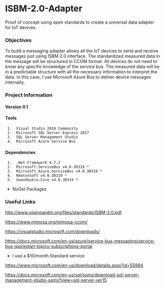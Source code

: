 # ISBM-2.0-Adapter

Proof of concept using open standards to create a universal data adapter for IoT devices. 

### Objectives

To build a messaging adapter allows all the IoT devices to send and receive messages just using ISBM 2.0 interface. The standardized measured data in the message will be structured in CCOM format. All devices do not need to know any specific knowledge of the service bus. The measured data will be in a predictable structure with all the necessary information to interpret the data. In this case, I use Microsoft Azure Bus to deliver device messages internally.

### Project Information

#### Version 0.1

#### Tools
     1.  Visual Studio 2019 Community
     2.  Microsoft SQL Server Express 2017
     3.  SQL Server Management Studio
     4.  Microsoft Azure Service Bus
     
#### Dependencies
     1.  .Net Framework 4.7.2
     2.  Microsoft.ServiveBus v4.0.30319 *
     3.  Microsoft.Azure.ServiceBus v4.0.30319 *
     4.  NewtonSoft v4.0.30319 *
     5.  Swashbukle.Core v4.0.30319 *
 
* NuGet Packages

### Useful Links

http://www.openoandm.org/files/standards/ISBM-2.0.pdf

https://www.mimosa.org/mimosa-ccom/

https://visualstudio.microsoft.com/downloads/

https://docs.microsoft.com/en-us/azure/service-bus-messaging/service-bus-quickstart-topics-subscriptions-portal
* I use a $10/month Standard service 

https://www.microsoft.com/en-us/download/details.aspx?id=55994

https://docs.microsoft.com/en-us/sql/ssms/download-sql-server-management-studio-ssms?view=sql-server-ver15
